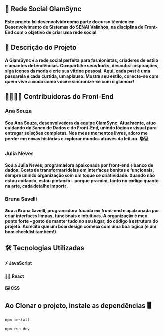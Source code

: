 ## 🛜 Rede Social GlamSync

#### Este projeto foi desenvolvido como parte do curso técnico em Desenvolvimento de Sistemas do SENAI Valinhos, na disciplina de Front-End com o objetivo de criar uma rede social 

## 👗 Descrição do Projeto

#### A GlamSync é a rede social perfeita para fashionistas, criadores de estilo e amantes de tendências. Compartilhe seus looks, descubra inspirações, siga ícones da moda e crie sua vitrine pessoal. Aqui, cada post é uma passarela e cada curtida, um aplauso. Mostre seu estilo, conecte-se com quem vive a moda como você e sincronize-se com o glamour!

## 👩‍💻🧑‍💻 Contribuidoras do Front-End

### Ana Souza

#### Sou Ana Souza, desenvolvedora da equipe GlamSync. Atualmente, atuo cuidando do Banco de Dados e do Front-End, unindo lógica e visual para entregar soluções completas. Nos meus momentos livres, adoro me perder em novas histórias e explorar mundos através da leitura. 📚💻

### Julia Neves

#### Sou a Julia Neves, programadora apaixonada por front-end e banco de dados. Gosto de transformar ideias em interfaces bonitas e funcionais, sempre unindo organização com um toque de criatividade. Quando não estou codando, estou pintando – porque pra mim, tanto no código quanto na arte, cada detalhe importa.

### Bruna Savelli

#### Sou a Bruna Savelli, programadora focada em front-end e apaixonada por criar interfaces limpas, funcionais e intuitivas. A organização é meu ponto forte – gosto de manter tudo no seu lugar, do código à estrutura do projeto. Acredito que um bom design começa com uma boa lógica (e um bom checklist também!).

## 🛠 Tecnologias Utilizadas

#### ⚡ JavaScript
#### 👩‍💻 React 
#### 🖼 CSS

## Ao Clonar o projeto, instale as dependências 🖥

```bash
npm install
```
```bash
npm run dev
```

